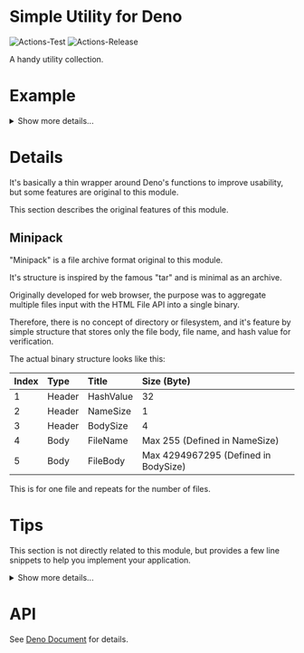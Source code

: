 # **Simple Utility for Deno**
![Actions-Test](https://github.com/dojyorin/deno_simple_utility/actions/workflows/test.yaml/badge.svg)
![Actions-Release](https://github.com/dojyorin/deno_simple_utility/actions/workflows/release.yaml/badge.svg)

A handy utility collection.

# Example

<p>
<details>
<summary>Show more details...</summary>
<p>

**BASE64 Binary**

```ts
const file = await Deno.readFile("/path/to/binary.bin");

const encoded = base64Encode(file); // base64 code.
const decoded = base64Decode(encoded); // Restored.
```

**Easy WebCrypto**

```ts
const file = await Deno.readFile("/path/to/binary.bin");

const hash = await cryptoHash(false, file); // byte array of hash value.
const keyEcdh = await cryptoGenerateKey(false); // public/private key pair for ECDH, each in byte array.
const keyEcdsa = await cryptoGenerateKey(true); // public/private key pair for ECDSA, each in byte array.
const encrypted = await cryptoEncrypt(keyEcdh, file); // encrypted byte array.
const decrypted = await cryptoDecrypt(keyEcdh, encrypted); // Restored.
const signature = await cryptoSign(keyEcdsa.privateKey, data); // signature byte array.
const verify = await cryptoVerify(signature, keyEcdsa.publicKey, data); // `true` if correct.
```

**Date UnixTime**

```ts
const date = new Date();

const encoded = dateEncode(date); // unixtime in seconds.
const decoded = dateDecode(encoded); // Restored.
const unixtime = dateParse(date.toISOString()); // unixtime in seconds.
```

**DEFLATE Compress**

```ts
const file = await Deno.readFile("/path/to/binary.bin");

const encoded = await deflateEncode(file); // "deflate" compressed byte array.
const decoded = await deflateDecode(encoded); // Restored.
```

**Extended Fetch API**

```ts
const json = await fetchExtend("https://path/to/get", "json"); // response as JSON.
const bytes = await fetchExtend("https://path/to/get", "byte"); // response as Uint8Array.
```

**Minipack Archive**

```ts
const files = [
    ["binary.bin", Deno.readFileSync("/path/to/binary.bin")]
];

const encoded = await minipackEncode(files); // byte array in "minipack" format.
const decoded = await minipackDecode(encoded); // Restored.
```

**Text Convert**

```ts
const text = " Lorem ipsum  \t  dolor \r sit amet.";

const encoded = ucEncode(text); // byte array in UTF-8 format.
const decoded = ucDecode(encoded); // Restored.
const hexadecimal = hexEncode(encoded); // hexadecimal string.
const formatted = trimExtend(decoded); // formatted string.
```

**Platform Specific**

```ts
const win = isWin(); // "true" if running on Windows.
const tmp = tmpPath(); // "C:/Windows/Temp" if running on Windows, or "/tmp" if running on Linux or Mac.
cwdMain(); // Move current directory to `Deno.mainModule`.
```

</p>
</details>
</p>

# Details
It's basically a thin wrapper around Deno's functions to improve usability, but some features are original to this module.

This section describes the original features of this module.

## Minipack
"Minipack" is a file archive format original to this module.

It's structure is inspired by the famous "tar" and is minimal as an archive.

Originally developed for web browser, the purpose was to aggregate multiple files input with the HTML File API into a single binary.

Therefore, there is no concept of directory or filesystem, and it's feature by simple structure that stores only the file body, file name, and hash value for verification.

The actual binary structure looks like this:

|Index|Type|Title|Size (Byte)|
|:--|:--|:--|:--|
|1|Header|HashValue|32|
|2|Header|NameSize|1|
|3|Header|BodySize|4|
|4|Body|FileName|Max 255 (Defined in NameSize)|
|5|Body|FileBody|Max 4294967295 (Defined in BodySize)|

This is for one file and repeats for the number of files.

# Tips
This section is not directly related to this module, but provides a few line snippets to help you implement your application.

<p>
<details>
<summary>Show more details...</summary>
<p>

**JSON Import**
```ts
const {default: data} = await import("./data.json", {assert: {type: "json"}});
```

</p>
</details>
</p>

# API
See [Deno Document](https://deno.land/x/simple_utility/mod.ts) for details.
